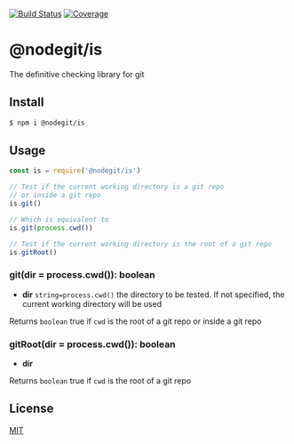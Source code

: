 [![Build Status](https://travis-ci.org/kaelzhang/nodegit-is.svg?branch=master)](https://travis-ci.org/kaelzhang/nodegit-is)
[![Coverage](https://codecov.io/gh/kaelzhang/nodegit-is/branch/master/graph/badge.svg)](https://codecov.io/gh/kaelzhang/nodegit-is)
<!-- optional appveyor tst
[![Windows Build Status](https://ci.appveyor.com/api/projects/status/github/kaelzhang/nodegit-is?branch=master&svg=true)](https://ci.appveyor.com/project/kaelzhang/nodegit-is)
-->
<!-- optional npm version
[![NPM version](https://badge.fury.io/js/@nodegit/is.svg)](http://badge.fury.io/js/@nodegit/is)
-->
<!-- optional npm downloads
[![npm module downloads per month](http://img.shields.io/npm/dm/@nodegit/is.svg)](https://www.npmjs.org/package/@nodegit/is)
-->
<!-- optional dependency status
[![Dependency Status](https://david-dm.org/kaelzhang/nodegit-is.svg)](https://david-dm.org/kaelzhang/nodegit-is)
-->

# @nodegit/is

The definitive checking library for git

## Install

```sh
$ npm i @nodegit/is
```

## Usage

```js
const is = require('@nodegit/is')

// Test if the current working directory is a git repo
// or inside a git repo
is.git()

// Which is equivalent to
is.git(process.cwd())

// Test if the current working directory is the root of a git repo
is.gitRoot()
```

### git(dir = process.cwd()): boolean

- **dir** `string=process.cwd()` the directory to be tested. If not specified, the current working directory will be used

Returns `boolean` true if `cwd` is the root of a git repo or inside a git repo

### gitRoot(dir = process.cwd()): boolean

- **dir**

Returns `boolean` true if `cwd` is the root of a git repo

## License

[MIT](LICENSE)
